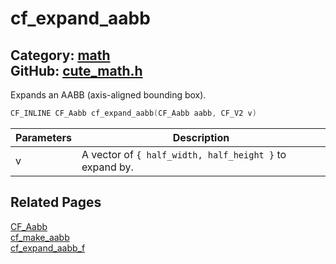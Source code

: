 [](../header.md ':include')

# cf_expand_aabb

Category: [math](/api_reference?id=math)  
GitHub: [cute_math.h](https://github.com/RandyGaul/cute_framework/blob/master/include/cute_math.h)  
---

Expands an AABB (axis-aligned bounding box).

```cpp
CF_INLINE CF_Aabb cf_expand_aabb(CF_Aabb aabb, CF_V2 v)
```

Parameters | Description
--- | ---
v | A vector of `{ half_width, half_height }` to expand by.

## Related Pages

[CF_Aabb](/math/cf_aabb.md)  
[cf_make_aabb](/math/cf_make_aabb.md)  
[cf_expand_aabb_f](/math/cf_expand_aabb_f.md)  
